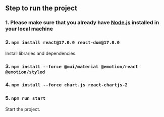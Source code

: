 ## Step to run the project

### 1. Please make sure that you already have [Node.js](https://nodejs.org/en/download/) installed in your local machine

### 2. `npm install react@17.0.0 react-dom@17.0.0`
Install libraries and dependencies.

### 3. `npm install --force @mui/material @emotion/react @emotion/styled`

### 4. `npm install --force chart.js react-chartjs-2`

### 5. `npm run start`
Start the project.

